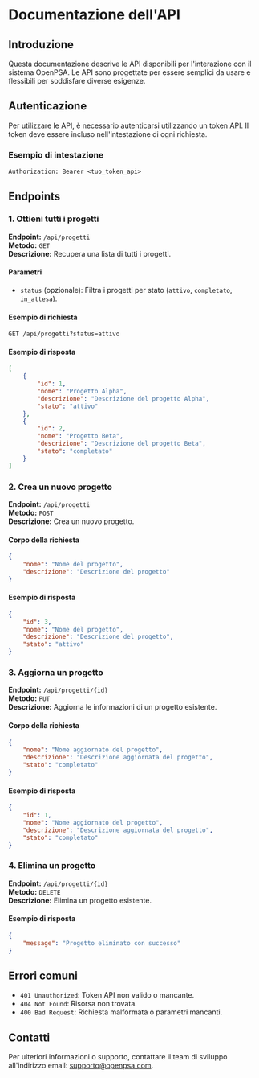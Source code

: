 # Documentazione dell'API

## Introduzione
Questa documentazione descrive le API disponibili per l'interazione con il sistema OpenPSA. Le API sono progettate per essere semplici da usare e flessibili per soddisfare diverse esigenze.

## Autenticazione
Per utilizzare le API, è necessario autenticarsi utilizzando un token API. Il token deve essere incluso nell'intestazione di ogni richiesta.

### Esempio di intestazione
```
Authorization: Bearer <tuo_token_api>
```

## Endpoints

### 1. Ottieni tutti i progetti
**Endpoint:** `/api/progetti`  
**Metodo:** `GET`  
**Descrizione:** Recupera una lista di tutti i progetti.

#### Parametri
- `status` (opzionale): Filtra i progetti per stato (`attivo`, `completato`, `in_attesa`).

#### Esempio di richiesta
```
GET /api/progetti?status=attivo
```

#### Esempio di risposta
```json
[
    {
        "id": 1,
        "nome": "Progetto Alpha",
        "descrizione": "Descrizione del progetto Alpha",
        "stato": "attivo"
    },
    {
        "id": 2,
        "nome": "Progetto Beta",
        "descrizione": "Descrizione del progetto Beta",
        "stato": "completato"
    }
]
```

### 2. Crea un nuovo progetto
**Endpoint:** `/api/progetti`  
**Metodo:** `POST`  
**Descrizione:** Crea un nuovo progetto.

#### Corpo della richiesta
```json
{
    "nome": "Nome del progetto",
    "descrizione": "Descrizione del progetto"
}
```

#### Esempio di risposta
```json
{
    "id": 3,
    "nome": "Nome del progetto",
    "descrizione": "Descrizione del progetto",
    "stato": "attivo"
}
```

### 3. Aggiorna un progetto
**Endpoint:** `/api/progetti/{id}`  
**Metodo:** `PUT`  
**Descrizione:** Aggiorna le informazioni di un progetto esistente.

#### Corpo della richiesta
```json
{
    "nome": "Nome aggiornato del progetto",
    "descrizione": "Descrizione aggiornata del progetto",
    "stato": "completato"
}
```

#### Esempio di risposta
```json
{
    "id": 1,
    "nome": "Nome aggiornato del progetto",
    "descrizione": "Descrizione aggiornata del progetto",
    "stato": "completato"
}
```

### 4. Elimina un progetto
**Endpoint:** `/api/progetti/{id}`  
**Metodo:** `DELETE`  
**Descrizione:** Elimina un progetto esistente.

#### Esempio di risposta
```json
{
    "message": "Progetto eliminato con successo"
}
```

## Errori comuni
- `401 Unauthorized`: Token API non valido o mancante.
- `404 Not Found`: Risorsa non trovata.
- `400 Bad Request`: Richiesta malformata o parametri mancanti.

## Contatti
Per ulteriori informazioni o supporto, contattare il team di sviluppo all'indirizzo email: supporto@openpsa.com.
